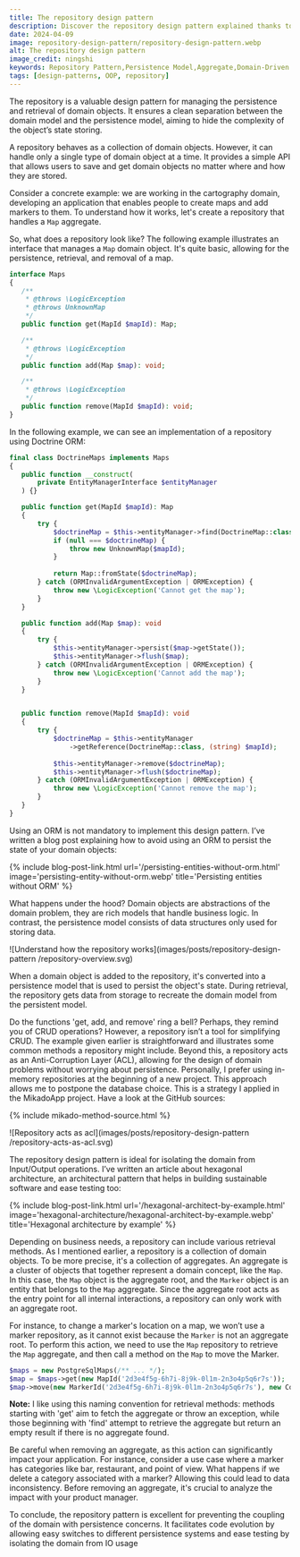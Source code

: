 ```yaml
---
title: The repository design pattern
description: Discover the repository design pattern explained thanks to a simple example. Learn how it works and it ensures a clean separation between the domain model and the persistence model, aiming to hide the complexity of the object’s state storing.
date: 2024-04-09
image: repository-design-pattern/repository-design-pattern.webp
alt: The repository design pattern
image_credit: ningshi
keywords: Repository Pattern,Persistence Model,Aggregate,Domain-Driven Design,DDD,Design Pattern,DDD tactical patterns
tags: [design-patterns, OOP, repository]
---
```

The repository is a valuable design pattern for managing the persistence and retrieval of domain objects. It ensures a clean separation between the domain model and the persistence model, aiming to hide the complexity of the object’s state storing.

A repository behaves as a collection of domain objects. However, it can handle only a single type of domain object at a time. It provides a simple API that allows users to save and get domain objects no matter where and how they are stored.

Consider a concrete example: we are working in the cartography domain, developing an application that enables people to create maps and add markers to them. To understand how it works, let's create a repository that handles a  `Map` aggregate.

So, what does a repository look like? The following example illustrates an interface that manages a `Map` domain object. It's quite basic, allowing for the persistence, retrieval, and removal of a map.

```php
interface Maps
{
   /**
    * @throws \LogicException
    * @throws UnknownMap
    */
   public function get(MapId $mapId): Map;

   /**
    * @throws \LogicException
    */
   public function add(Map $map): void;

   /**
    * @throws \LogicException
    */
   public function remove(MapId $mapId): void;
}
```

In the following example, we can see an implementation of a repository using Doctrine ORM:

```php
final class DoctrineMaps implements Maps
{
   public function __construct(
       private EntityManagerInterface $entityManager
   ) {}

   public function get(MapId $mapId): Map
   {
       try {
           $doctrineMap = $this->entityManager->find(DoctrineMap::class, $mapId);
           if (null === $doctrineMap) {
               throw new UnknownMap($mapId);
           }
           
           return Map::fromState($doctrineMap);
       } catch (ORMInvalidArgumentException | ORMException) {
           throw new \LogicException('Cannot get the map');
       }
   }

   public function add(Map $map): void
   {
       try {
           $this->entityManager->persist($map->getState());
           $this->entityManager->flush($map);
       } catch (ORMInvalidArgumentException | ORMException) {
           throw new \LogicException('Cannot add the map');
       }
   }


   public function remove(MapId $mapId): void
   {
       try {
           $doctrineMap = $this->entityManager
               ->getReference(DoctrineMap::class, (string) $mapId);
           
           $this->entityManager->remove($doctrineMap);
           $this->entityManager->flush($doctrineMap);
       } catch (ORMInvalidArgumentException | ORMException) {
           throw new \LogicException('Cannot remove the map');
       }
   }
}
```

Using an ORM is not mandatory to implement this design pattern. I’ve written a blog post explaining how to avoid using an ORM to persist the state of your domain objects:

{% include blog-post-link.html url='/persisting-entities-without-orm.html' image='persisting-entity-without-orm.webp' title='Persisting entities without ORM' %}

What happens under the hood? Domain objects are abstractions of the domain problem, they are rich models that handle business logic. In contrast, the persistence model consists of data structures only used for storing data.

![Understand how the repository works](images/posts/repository-design-pattern
/repository-overview.svg)

When a domain object is added to the repository, it's converted into a persistence model that is used to persist the object's state. During retrieval, the repository gets data from storage to recreate the domain model from the persistent model.

Do the functions 'get, add, and remove' ring a bell? Perhaps, they remind you of CRUD operations? However, a repository isn’t a tool for simplifying CRUD. The example given earlier is straightforward and illustrates some common methods a repository might include. Beyond this, a repository acts as an Anti-Corruption Layer (ACL), allowing for the design of domain problems without worrying about persistence. Personally, I prefer using in-memory repositories at the beginning of a new project. This approach allows me to postpone the database choice. This is a strategy I applied in the MikadoApp project. Have a look at the GitHub sources:

{% include mikado-method-source.html %}

![Repository acts as acl](images/posts/repository-design-pattern
/repository-acts-as-acl.svg)

The repository design pattern is ideal for isolating the domain from Input/Output operations. I’ve written an article about hexagonal architecture, an architectural pattern that helps in building sustainable software and ease testing too:

{% include blog-post-link.html url='/hexagonal-architect-by-example.html' image='hexagonal-architecture/hexagonal-architect-by-example.webp' title='Hexagonal architecture by example' %}

Depending on business needs, a repository can include various retrieval methods. As I mentioned earlier, a repository is a collection of domain objects. To be more precise, it's a collection of aggregates. An aggregate is a cluster of objects that together represent a domain concept, like the `Map`. In this case, the `Map` object is the aggregate root, and the `Marker` object is an entity that belongs to the `Map` aggregate. Since the aggregate root acts as the entry point for all internal interactions, a repository can only work with an aggregate root.

For instance, to change a marker's location on a map, we won’t use a marker repository, as it cannot exist because the `Marker` is not an aggregate root. To perform this action, we need to use the `Map` repository to retrieve the `Map` aggregate, and then call a method on the `Map` to move the Marker.

```php
$maps = new PostgreSqlMaps(/** ... */);
$map = $maps->get(new MapId('2d3e4f5g-6h7i-8j9k-0l1m-2n3o4p5q6r7s'));
$map->move(new MarkerId('2d3e4f5g-6h7i-8j9k-0l1m-2n3o4p5q6r7s'), new Coordinates(43.48333, -1.53333));
``` 

**Note:** I like using this naming convention for retrieval methods: methods starting with 'get' aim to fetch the aggregate or throw an exception, while those beginning with 'find' attempt to retrieve the aggregate but return an empty result if there is no aggregate found.

Be careful when removing an aggregate, as this action can significantly impact your application. For instance, consider a use case where a marker has categories like bar, restaurant, and point of view. What happens if we delete a category associated with a marker? Allowing this could lead to data inconsistency. Before removing an aggregate, it's crucial to analyze the impact with your product manager.

To conclude, the repository pattern is excellent for preventing the coupling of the domain with persistence concerns. It facilitates code evolution by allowing easy switches to different persistence systems and ease testing by isolating the domain from IO usage
